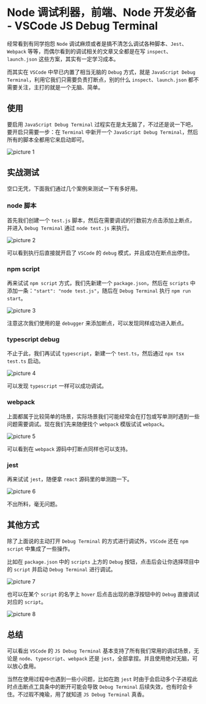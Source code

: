 # Node 调试利器，前端、Node 开发必备 - VSCode JS Debug Terminal

经常看到有同学抱怨 `Node` 调试麻烦或者是搞不清怎么调试各种脚本、`Jest`、`Webpack` 等等，而偶尔看到的调试相关的文章又全都是在写 `inspect`、`launch.json` 这些方案，其实有一定学习成本。

而其实在 `VSCode` 中早已内置了相当无脑的 `Debug` 方式，就是 `JavaScript Debug Terminal`，利用它我们只需要负责打断点，别的什么 `inspect`、`launch.json` 都不需要关注，主打的就是一个无脑、简单。

## 使用

要启用 `JavaScript Debug Terminal` 过程实在是太无脑了，不过还是说一下吧，要开启只需要一步：在 `Terminal` 中新开一个 `JavaScript Debug Terminal`，然后所有的脚本全都用它来启动即可。

![picture 1](https://stg.heyfe.org/images/blog-vscode-js-debug-terminal-1684074500790.png)

## 实战测试

空口无凭，下面我们通过几个案例来测试一下有多好用。

### node 脚本

首先我们创建一个 `test.js` 脚本，然后在需要调试的行数前方点击添加上断点，并进入 `Debug Terminal` 通过 `node test.js` 来执行。

![picture 2](https://stg.heyfe.org/images/blog-vscode-js-debug-terminal-1684074668409.png)

可以看到执行后直接就开启了 `VSCode` 的 `debug` 模式，并且成功在断点出停住。

### npm script

再来试试 `npm script` 方式，我们先新建一个 `package.json`，然后在 `scripts` 中添加一条：`"start": "node test.js"`，随后在 `Debug Terminal` 执行 `npm run start`。

![picture 3](https://stg.heyfe.org/images/blog-vscode-js-debug-terminal-1684075322522.png)

注意这次我们使用的是 `debugger` 来添加断点，可以发现同样成功进入断点。

### typescript debug

不止于此，我们再试试 `typescript`，新建一个 `test.ts`，然后通过 `npx tsx test.ts` 启动。

![picture 4](https://stg.heyfe.org/images/blog-vscode-js-debug-terminal-1684075558239.png)

可以发现 `typescript` 一样可以成功调试。

### webpack

上面都属于比较简单的场景，实际场景我们可能经常会在打包或写单测时遇到一些问题需要调试。现在我们先来随便找个 `webpack` 模版试试 `webpack`。

![picture 5](https://stg.heyfe.org/images/blog-vscode-js-debug-terminal-1684112828720.png)

可以看到在 `webpack` 源码中打断点同样也可以支持。

### jest

再来试试 `jest`，随便拿 `react` 源码里的单测跑一下。

![picture 6](https://stg.heyfe.org/images/blog-vscode-js-debug-terminal-1684152319997.png)

不出所料，毫无问题。

## 其他方式

除了上面说的主动打开 `Debug Terminal` 的方式进行调试外，`VSCode` 还在 `npm script` 中集成了一些操作。

比如在 `package.json` 中的 `scripts` 上方的 `Debug` 按钮，点击后会让你选择项目中的 `script` 并启动 `Debug Terminal` 进行调试。

![picture 7](https://stg.heyfe.org/images/blog-vscode-js-debug-terminal-1684155078050.png)

也可以在某个 `script` 的名字上 `hover` 后点击出现的悬浮按钮中的 `Debug` 直接调试对应的 `script`。

![picture 8](https://stg.heyfe.org/images/blog-vscode-js-debug-terminal-1684155096585.png)

## 总结

可以看出 `VSCode` 的 `JS Debug Terminal` 基本支持了所有我们常用的调试场景，无论是 `node`、`typescript`、`webpack` 还是 `jest`，全部拿捏。并且使用绝对无脑，可以放心食用。

当然在使用过程中也遇到一些小问题，比如在跑 `jest` 时由于会启动多个子进程此时点击断点工具条中的断开可能会导致 `Debug Terminal` 后续失效，也有时会卡住。不过瑕不掩瑜，用了就知道 `JS Debug Terminal` 真香。
